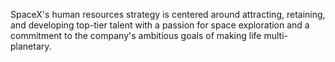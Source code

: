  SpaceX's human resources strategy is centered around attracting, retaining, and developing top-tier talent with a passion for space exploration and a commitment to the company's ambitious goals of making life multi-planetary.

